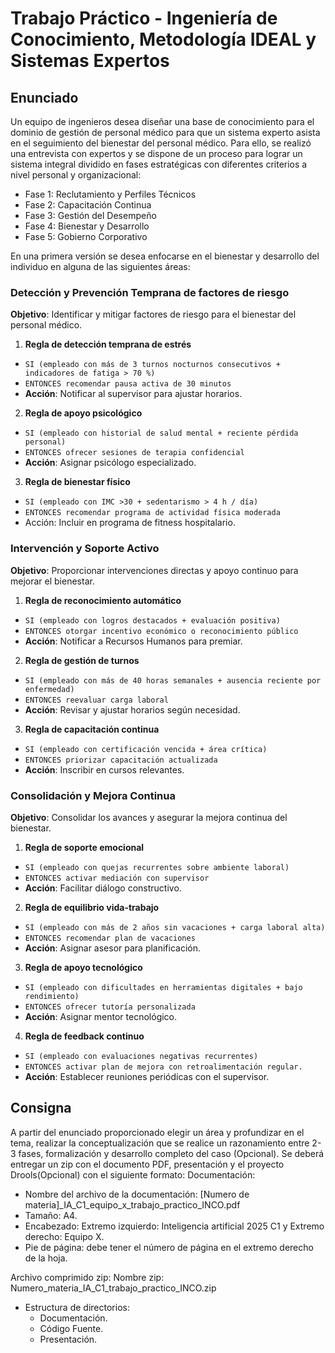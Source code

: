 # Trabajo Práctico - Ingeniería de Conocimiento, Metodología IDEAL y Sistemas Expertos
## Enunciado
Un equipo de ingenieros desea diseñar una base de conocimiento para el dominio de gestión de personal médico para que un sistema experto asista en el seguimiento del bienestar del personal médico.
Para ello, se realizó una entrevista con expertos y se dispone de un proceso para lograr un sistema integral dividido en fases estratégicas con diferentes criterios a nivel personal y organizacional:

* Fase 1: Reclutamiento y Perfiles Técnicos 
* Fase 2: Capacitación Continua 
* Fase 3: Gestión del Desempeño 
* Fase 4: Bienestar y Desarrollo 
* Fase 5: Gobierno Corporativo

En una primera versión se desea enfocarse en el bienestar y desarrollo del individuo  en alguna de las siguientes áreas:

### Detección y Prevención Temprana de factores de riesgo 
**Objetivo**: Identificar y mitigar factores de riesgo para el bienestar del personal médico.

1. **Regla de detección temprana de estrés**
 * `SI (empleado con más de 3 turnos nocturnos consecutivos + indicadores de fatiga > 70 %)`
 * `ENTONCES recomendar pausa activa de 30 minutos`
* **Acción**: Notificar al supervisor para ajustar horarios.

2. **Regla de apoyo psicológico**
  * `SI (empleado con historial de salud mental + reciente pérdida personal)`
  * `ENTONCES ofrecer sesiones de terapia confidencial`
  * **Acción**: Asignar psicólogo especializado.

3. **Regla de bienestar físico**
  * `SI (empleado con IMC >30 + sedentarismo > 4 h / día)`
  * `ENTONCES recomendar programa de actividad física moderada`
  * Acción: Incluir en programa de fitness hospitalario.

### Intervención y Soporte Activo 
**Objetivo**: Proporcionar intervenciones directas y apoyo continuo para mejorar el bienestar.

1. **Regla de reconocimiento automático**
  * `SI (empleado con logros destacados + evaluación positiva)`
  * `ENTONCES otorgar incentivo económico o reconocimiento público`
  * **Acción**: Notificar a Recursos Humanos para premiar.
  
2. **Regla de gestión de turnos**
  * `SI (empleado con más de 40 horas semanales + ausencia reciente por enfermedad)`
  * `ENTONCES reevaluar carga laboral`
  * **Acción**: Revisar y ajustar horarios según necesidad.
  
3. **Regla de capacitación continua**
  * `SI (empleado con certificación vencida + área crítica)`
  * `ENTONCES priorizar capacitación actualizada`
  * **Acción**: Inscribir en cursos relevantes.

### Consolidación y Mejora Continua 
**Objetivo**: Consolidar los avances y asegurar la mejora continua del bienestar.

1. **Regla de soporte emocional**
  * `SI (empleado con quejas recurrentes sobre ambiente laboral)`
  * `ENTONCES activar mediación con supervisor`
  * **Acción**: Facilitar diálogo constructivo. 

2. **Regla de equilibrio vida-trabajo**
  * `SI (empleado con más de 2 años sin vacaciones + carga laboral alta)`
  * `ENTONCES recomendar plan de vacaciones`
  * **Acción**: Asignar asesor para planificación.

3. **Regla de apoyo tecnológico**
  * `SI (empleado con dificultades en herramientas digitales + bajo rendimiento)`
  * `ENTONCES ofrecer tutoría personalizada`
  * **Acción**: Asignar mentor tecnológico.

4. **Regla de feedback continuo**
  * `SI (empleado con evaluaciones negativas recurrentes)`
  * `ENTONCES activar plan de mejora con retroalimentación regular.`
  * **Acción**: Establecer reuniones periódicas con el supervisor.

## Consigna
A partir del enunciado proporcionado elegir un área y profundizar en el tema, realizar la conceptualización que se realice un razonamiento entre 2-3 fases, formalización y desarrollo completo del caso (Opcional). Se deberá entregar un zip con el documento PDF, presentación y el proyecto Drools(Opcional) con el siguiente formato:
Documentación:
* Nombre del archivo de la documentación: [Numero de materia]_IA_C1_equipo_x_trabajo_practico_INCO.pdf
* Tamaño: A4.
* Encabezado: Extremo izquierdo: Inteligencia artificial 2025 C1 y Extremo derecho: Equipo X.
* Pie de página: debe tener el número de página en el extremo derecho de la hoja.

Archivo comprimido zip:
Nombre zip: Numero_materia_IA_C1_trabajo_practico_INCO.zip
* Estructura de directorios:
  * Documentación.
  * Código Fuente.
  * Presentación.
